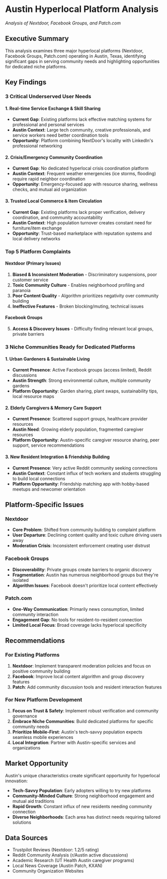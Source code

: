 # Austin Hyperlocal Platform Analysis
*Analysis of Nextdoor, Facebook Groups, and Patch.com*

## Executive Summary

This analysis examines three major hyperlocal platforms (Nextdoor, Facebook Groups, Patch.com) operating in Austin, Texas, identifying significant gaps in serving community needs and highlighting opportunities for dedicated niche platforms.

## Key Findings

### 3 Critical Underserved User Needs

#### 1. Real-time Service Exchange & Skill Sharing
- **Current Gap**: Existing platforms lack effective matching systems for professional and personal services
- **Austin Context**: Large tech community, creative professionals, and service workers need better coordination tools
- **Opportunity**: Platform combining NextDoor's locality with LinkedIn's professional networking

#### 2. Crisis/Emergency Community Coordination  
- **Current Gap**: No dedicated hyperlocal crisis coordination platform
- **Austin Context**: Frequent weather emergencies (ice storms, flooding) require rapid neighbor coordination
- **Opportunity**: Emergency-focused app with resource sharing, wellness checks, and mutual aid organization

#### 3. Trusted Local Commerce & Item Circulation
- **Current Gap**: Existing platforms lack proper verification, delivery coordination, and community accountability
- **Austin Context**: High population turnover creates constant need for furniture/item exchange
- **Opportunity**: Trust-based marketplace with reputation systems and local delivery networks

### Top 5 Platform Complaints

#### Nextdoor (Primary Issues)
1. **Biased & Inconsistent Moderation** - Discriminatory suspensions, poor customer service
2. **Toxic Community Culture** - Enables neighborhood profiling and paranoia  
3. **Poor Content Quality** - Algorithm prioritizes negativity over community building
4. **Ineffective Features** - Broken blocking/muting, technical issues

#### Facebook Groups
5. **Access & Discovery Issues** - Difficulty finding relevant local groups, private barriers

### 3 Niche Communities Ready for Dedicated Platforms

#### 1. Urban Gardeners & Sustainable Living
- **Current Presence**: Active Facebook groups (access limited), Reddit discussions
- **Austin Strength**: Strong environmental culture, multiple community gardens
- **Platform Opportunity**: Garden sharing, plant swaps, sustainability tips, local resource maps

#### 2. Elderly Caregivers & Memory Care Support  
- **Current Presence**: Scattered support groups, healthcare provider resources
- **Austin Need**: Growing elderly population, fragmented caregiver resources
- **Platform Opportunity**: Austin-specific caregiver resource sharing, peer support, service recommendations

#### 3. New Resident Integration & Friendship Building
- **Current Presence**: Very active Reddit community seeking connections
- **Austin Context**: Constant influx of tech workers and students struggling to build local connections
- **Platform Opportunity**: Friendship matching app with hobby-based meetups and newcomer orientation

## Platform-Specific Issues

### Nextdoor
- **Core Problem**: Shifted from community building to complaint platform
- **User Departure**: Declining content quality and toxic culture driving users away
- **Moderation Crisis**: Inconsistent enforcement creating user distrust

### Facebook Groups  
- **Discoverability**: Private groups create barriers to organic discovery
- **Fragmentation**: Austin has numerous neighborhood groups but they're isolated
- **Algorithm Issues**: Facebook doesn't prioritize local content effectively

### Patch.com
- **One-Way Communication**: Primarily news consumption, limited community interaction
- **Engagement Gap**: No tools for resident-to-resident connection
- **Limited Local Focus**: Broad coverage lacks hyperlocal specificity

## Recommendations

### For Existing Platforms
1. **Nextdoor**: Implement transparent moderation policies and focus on positive community building
2. **Facebook**: Improve local content algorithm and group discovery features  
3. **Patch**: Add community discussion tools and resident interaction features

### For New Platform Development
1. **Focus on Trust & Safety**: Implement robust verification and community governance
2. **Embrace Niche Communities**: Build dedicated platforms for specific community needs
3. **Prioritize Mobile-First**: Austin's tech-savvy population expects seamless mobile experiences
4. **Local Integration**: Partner with Austin-specific services and organizations

## Market Opportunity

Austin's unique characteristics create significant opportunity for hyperlocal innovation:
- **Tech-Savvy Population**: Early adopters willing to try new platforms
- **Community-Minded Culture**: Strong neighborhood engagement and mutual aid traditions  
- **Rapid Growth**: Constant influx of new residents needing community connection
- **Diverse Neighborhoods**: Each area has distinct needs requiring tailored solutions

## Data Sources
- Trustpilot Reviews (Nextdoor: 1.2/5 rating)
- Reddit Community Analysis (r/Austin active discussions)
- Academic Research (UT Health Austin caregiver programs)
- Local News Coverage (Austin Patch, KXAN)
- Community Organization Websites